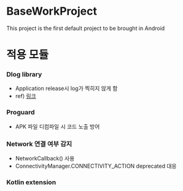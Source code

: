# BaseWorkProject
This project is the first default project to be brought in Android




적용 모듈
=======================================

### Dlog library
- Application release시 log가 찍히지 않게 함
- ref) [링크](https://gun0912.tistory.com/12)

### Proguard
- APK 파일 디컴파일 시 코드 노출 방어

### Network 연결 여부 감지
- NetworkCallback() 사용
- ConnectivityManager.CONNECTIVITY_ACTION deprecated 대응

### Kotlin extension
